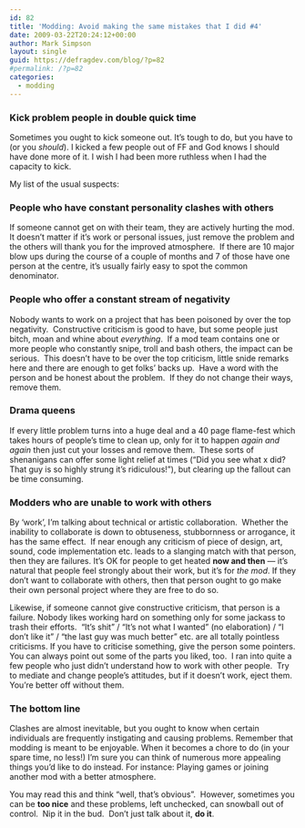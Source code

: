 ```yaml
---
id: 82
title: 'Modding: Avoid making the same mistakes that I did #4'
date: 2009-03-22T20:24:12+00:00
author: Mark Simpson
layout: single
guid: https://defragdev.com/blog/?p=82
#permalink: /?p=82
categories:
  - modding
---
```

### Kick problem people in double quick time

Sometimes you ought to kick someone out. It&#8217;s tough to do, but you have to (or you <span style="font-style: italic;">should</span>). I kicked a few people out of FF and God knows I should have done more of it. I wish I had been more ruthless when I had the capacity to kick.

My list of the usual suspects:

### People who have constant personality clashes with others

If someone cannot get on with their team, they are actively hurting the mod. It doesn&#8217;t matter if it&#8217;s work or personal issues, just remove the problem and the others will thank you for the improved atmosphere.  If there are 10 major blow ups during the course of a couple of months and 7 of those have one person at the centre, it&#8217;s usually fairly easy to spot the common denominator.

### People who offer a constant stream of negativity

Nobody wants to work on a project that has been poisoned by over the top negativity.  Constructive criticism is good to have, but some people just bitch, moan and whine about _everything_.  If a mod team contains one or more people who constantly snipe, troll and bash others, the impact can be serious.  This doesn&#8217;t have to be over the top criticism, little snide remarks here and there are enough to get folks&#8217; backs up.  Have a word with the person and be honest about the problem.  If they do not change their ways, remove them.

### Drama queens

If every little problem turns into a huge deal and a 40 page flame-fest which takes hours of people&#8217;s time to clean up, only for it to happen <span style="font-style: italic;">again and again</span> then just cut your losses and remove them.  These sorts of shenanigans can offer some light relief at times (&#8220;Did you see what x did?  That guy is so highly strung it&#8217;s ridiculous!&#8221;), but clearing up the fallout can be time consuming.

### Modders who are unable to work with others

By &#8216;work&#8217;, I&#8217;m talking about technical or artistic collaboration.  Whether the inability to collaborate is down to obtuseness, stubbornness or arrogance, it has the same effect.  If near enough any criticism of piece of design, art, sound, code implementation etc. leads to a slanging match with that person, then they are failures. It&#8217;s OK for people to get heated <span style="font-weight: bold;">now and then</span> &#8212; it&#8217;s natural that people feel strongly about their work, but it&#8217;s for <span style="font-style: italic;">the mod</span>. If they don&#8217;t want to collaborate with others, then that person ought to go make their own personal project where they are free to do so.

Likewise, if someone cannot give constructive criticism, that person is a failure. Nobody likes working hard on something only for some jackass to trash their efforts.  &#8220;It&#8217;s shit&#8221; / &#8220;It&#8217;s not what I wanted&#8221; (no elaboration) / &#8220;I don&#8217;t like it&#8221; / &#8220;the last guy was much better&#8221; etc. are all totally pointless criticisms. If you have to criticise something, give the person some pointers. You can always point out some of the parts you liked, too.  I ran into quite a few people who just didn&#8217;t understand how to work with other people.  Try to mediate and change people&#8217;s attitudes, but if it doesn&#8217;t work, eject them.  You&#8217;re better off without them.

### The bottom line

Clashes are almost inevitable, but you ought to know when certain individuals are frequently instigating and causing problems. Remember that modding is meant to be enjoyable. When it becomes a chore to do (in your spare time, no less!) I&#8217;m sure you can think of numerous more appealing things you&#8217;d like to do instead. For instance: Playing games or joining another mod with a better atmosphere.

You may read this and think &#8220;well, that&#8217;s obvious&#8221;.  However, sometimes you can be **too nice** and these problems, left unchecked, can snowball out of control.  Nip it in the bud.  Don&#8217;t just talk about it, **do it**.